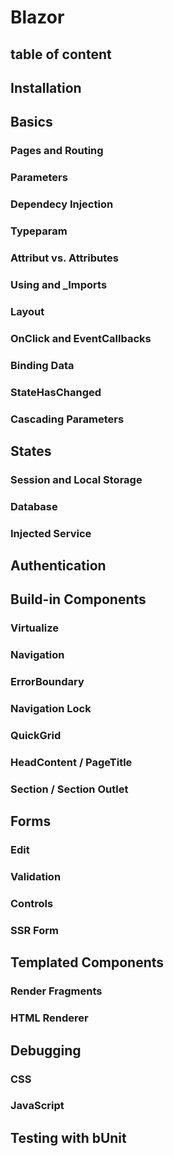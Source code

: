 # Blazor

## table of content

## Installation

## Basics

### Pages and Routing

### Parameters

### Dependecy Injection

### Typeparam

### Attribut vs. Attributes

### Using and _Imports

### Layout

### OnClick and EventCallbacks

### Binding Data

### StateHasChanged

### Cascading Parameters

## States

### Session and Local Storage

### Database

### Injected Service

## Authentication

## Build-in Components

### Virtualize

### Navigation

### ErrorBoundary

### Navigation Lock

### QuickGrid

### HeadContent / PageTitle

### Section / Section Outlet

## Forms

### Edit

### Validation

### Controls

### SSR Form

## Templated Components

### Render Fragments

### HTML Renderer

## Debugging

### CSS

### JavaScript

## Testing with bUnit


















